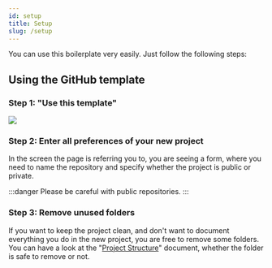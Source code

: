 ```yaml
---
id: setup
title: Setup
slug: /setup
---
```


You can use this boilerplate very easily. Just follow the following steps:

## Using the GitHub template

### Step 1: "Use this template"

![](/img/github-template-screenshot.png)

### Step 2: Enter all preferences of your new project

In the screen the page is referring you to, you are seeing a form, where you need to name the repository and specify whether the project is public or private. 

:::danger
Please be careful with public repositories.
:::


### Step 3: Remove unused folders

If you want to keep the project clean, and don't want to document everything you do in the new project, you are free to remove some folders. You can have a look at the "[Project Structure](/docs)" document, whether the folder is safe to remove or not.